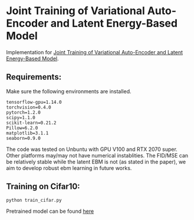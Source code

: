 # Joint Training of Variational Auto-Encoder and Latent Energy-Based Model

Implementation for [Joint Training of Variational Auto-Encoder and Latent Energy-Based Model](https://arxiv.org/abs/2006.06059).

## Requirements:

Make sure the following environments are installed.

```
tensorflow-gpu=1.14.0
torchvision=0.4.0
pytorch=1.2.0
scipy=1.1.0
scikit-learn=0.21.2
Pillow=6.2.0
matplotlib=3.1.1
seaborn=0.9.0
```
The code was tested on Unbuntu with GPU V100 and RTX 2070 super. Other platforms may/may not have numerical instablities. The FID/MSE can be relatively stable while the latent EBM is not (as stated in the paper), we aim to develop robust ebm learning in future works. 


## Training on Cifar10:

```python train_cifar.py ```


Pretrained model can be found [here](https://www.dropbox.com/s/a3xydf594fzaokl/cifar10_pretrained.rar?dl=0)